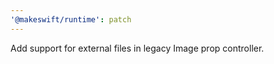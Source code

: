 ```yaml
---
'@makeswift/runtime': patch
---
```


Add support for external files in legacy Image prop controller.
